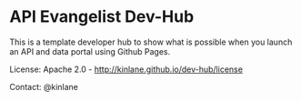 API Evangelist Dev-Hub
=======

This is a template developer hub to show what is possible when you launch an API and data portal using Github Pages.

License: Apache 2.0 - http://kinlane.github.io/dev-hub/license

Contact: @kinlane
